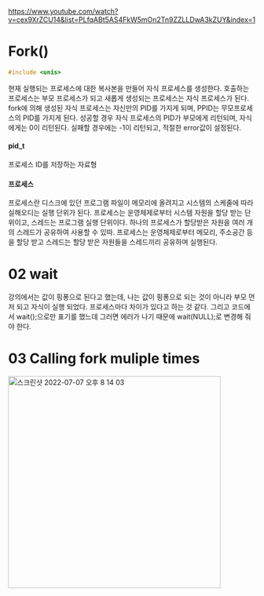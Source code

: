 https://www.youtube.com/watch?v=cex9XrZCU14&list=PLfqABt5AS4FkW5mOn2Tn9ZZLLDwA3kZUY&index=1

# Fork()

```c
#include <unis>
```
현재 실행되는 프로세스에 대한 복사본을 만들어 자식 프로세스를 생성한다. 호출하는 프로세스는 부모 프로세스가 되고 새롭게 생성되는 프로세스는 자식 프로세스가 된다. fork에 의해 생성된 자식 프로세스는 자신만의 PID를 가지게 되며, PPID는 무모프로세스의 PID를 가지게 된다. 성공할 경우 자식 프로세스의 PID가 부모에게 리턴되며, 자식에게는 0이 리턴된다. 실패할 경우에는 -1이 리턴되고, 적절한 error값이 설정된다.

#### pid_t

프로세스 ID를 저장하는 자료형

#### 프로세스

프로세스란 디스크에 있던 프로그램 파일이 메모리에 올려지고 시스템의 스케줄에 따라 실해오디는 실행 단위가 된다. 프로세스는 운영체제로부터 시스템 자원을 할당 받는 단위이고, 스레드는 프로그램 실행 단위이다. 하나의 프로세스가 할당받은 자원을 여러 개의 스레드가 공유하여 사용할 수 있따. 프로세스는 운영체제로부터 메모리, 주소공간 등을 할당 받고 스레드는 할당 받은 자원들을 스레드끼리 공유하며 실행된다.


# 02 wait

강의에서는 값이 핑퐁으로 된다고 했는데, 나는 값이 핑퐁으로 되는 것이 아니라 부모 먼저 되고 자식이 실행 되었다. 프로세스마다 차이가 있다고 하는 것 같다. 
그리고 코드에서 wait();으로만 표기를 했느데 그러면 에러가 나기 때문에 wait(NULL);로 변경해 줘야 한다.

# 03 Calling fork muliple times
<img width="432" alt="스크린샷 2022-07-07 오후 8 14 03" src="https://user-images.githubusercontent.com/68188768/177760730-7a317ae7-1aa8-4b68-a3b6-db0ab43333de.png">
